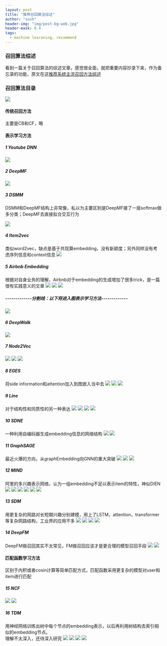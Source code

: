 ```yaml
---
layout: post
title: "推荐召回算法综述"
author: "sush"
header-img: "img/post-bg-web.jpg"
header-mask: 0.4
tags:
  - machine learaning, recommend
---
```

### **召回算法综述**
看到一篇关于召回算法的综述文章，感觉很全面，就把重要内容抄录下来，作为备忘录的功能，原文在这[推荐系统主流召回方法综述](https://mp.weixin.qq.com/s?__biz=MjM5MzY4NzE3MA==&mid=2247485429&idx=1&sn=82cd0bcc451cc25e6a10cfb4930fbe1b&chksm=a692741891e5fd0efbb810d1a3fdab9124234b4be0fc2d1394ced1fb624c596fd6482ace5456&mpshare=1&scene=23&srcid=0708d2lMWv9hCWf0xMpoH86s&sharer_sharetime=1594194426577&sharer_shareid=05a055f2ed8e8e9d044dc72e4ed3a8ad%23rd)
 
### **召回算法目录**
<img src="/blog/img/in-post/recall/recall_catalog.png">

#### **传统召回方法**
主要是CB和CF，略

#### **表示学习方法**
##### 1 Youtube DNN
<img src="/blog/img/in-post/recall/YoutubeDNN.png">

##### 2 DeepMF
<img src="/blog/img/in-post/recall/DeepMF.png">

##### 3 DSMM
DSMM和DeepMF结构上非常像，私以为主要区别是DeepMF接了一层softmax做多分类；DeepMF去直接拟合交互行为

<img src="/blog/img/in-post/recall/DSMM.png">

##### 4 Item2vec
类似word2vec，缺点是基于共现算embedding，没有新颖度；另外同样没有考虑序列信息和context信息
<img src="/blog/img/in-post/recall/Item2vec.png">

##### 5 Airbnb Embedding
根据对自身业务的理解，Airbnb对于embedding的生成增加了很多trick，是一篇很有实践意义的文章
<img src="/blog/img/in-post/recall/Airbnb1.png">
<img src="/blog/img/in-post/recall/Airbnb2.png">
<img src="/blog/img/in-post/recall/Airbnb3.png">

##### -------------分割线：以下将进入图表示学习方法-------------
<img src="/blog/img/in-post/recall/graph_embedding.png">

##### 6 DeepWalk
<img src="/blog/img/in-post/recall/DeepWalk.png">

##### 7 Node2Vec
<img src="/blog/img/in-post/recall/Node2vec1.png">
<img src="/blog/img/in-post/recall/Node2vec2.png">
<img src="/blog/img/in-post/recall/Node2vec3.png">

##### 8 EGES
将side information和attention加入到图嵌入当中去
<img src="/blog/img/in-post/recall/EGES1.png">
<img src="/blog/img/in-post/recall/EGES2.png">
<img src="/blog/img/in-post/recall/EGES3.png">


##### 9 Line
对于结构性和同质性的另一种表达
<img src="/blog/img/in-post/recall/LINE1.png">
<img src="/blog/img/in-post/recall/LINE2.png">
<img src="/blog/img/in-post/recall/LINE3.png">
<img src="/blog/img/in-post/recall/LINE4.png">

##### 10 SDNE
一种利用自编码器生成embedding信息的网络结构
<img src="/blog/img/in-post/recall/SDNE1.png">
<img src="/blog/img/in-post/recall/SDNE2.png">

##### 11 GraphSAGE
最近火爆的方向，从graphEmbedding向GNN的重大突破
<img src="/blog/img/in-post/recall/GraphSAGE1.png">
<img src="/blog/img/in-post/recall/GraphSAGE2.png">
<img src="/blog/img/in-post/recall/GraphSAGE3.png">

##### 12 MIND
阿里的多兴趣表示网络，认为一组embedding不足以表示item的特性，神似DIEN
<img src="/blog/img/in-post/recall/MIND1.png">
<img src="/blog/img/in-post/recall/MIND2.png">
<img src="/blog/img/in-post/recall/MIND3.png">
<img src="/blog/img/in-post/recall/MIND4.png">
<img src="/blog/img/in-post/recall/MIND5.png">
<img src="/blog/img/in-post/recall/MIND6.png">

##### 13 SDM
用更复杂的网路对长短期兴趣分别建模，用上了LSTM，attention，transformer等复杂网路结构，工业界的应用不多
<img src="/blog/img/in-post/recall/SDM1.png">
<img src="/blog/img/in-post/recall/SDM2.png">
<img src="/blog/img/in-post/recall/SDM3.png">
<img src="/blog/img/in-post/recall/SDM4.png">

##### 14 DeepFM
DeepFM做召回其实不太常见，FM做召回应该才是更合理的模型召回手段
<img src="/blog/img/in-post/recall/DeepFM1.png">
<img src="/blog/img/in-post/recall/DeepFM2.png">

#### **匹配函数学习方法**
区别于内积或者cosin计算等简单匹配方式，匹配函数采用更复杂的模型对user和item进行匹配
##### 15 NCF
<img src="/blog/img/in-post/recall/NCF1.png">
<img src="/blog/img/in-post/recall/NCF2.png">

##### 16 TDM
用神经网络训练出树中每个节点的embedding表示，以后再利用树结构去索引相似的embedding节点。  
理解不太深入，还待深入研究
<img src="/blog/img/in-post/recall/TDM1.png">
<img src="/blog/img/in-post/recall/TDM2.png">
<img src="/blog/img/in-post/recall/TDM3.png">
<img src="/blog/img/in-post/recall/TDM4.png">






